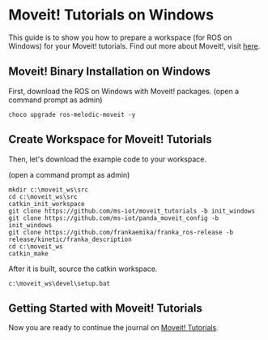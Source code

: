 # Moveit! Tutorials on Windows
This guide is to show you how to prepare a workspace (for ROS on Windows) for your Moveit! tutorials. Find out more about Moveit!, visit [here](https://ros-planning.github.io/moveit_tutorials/index.html).

## Moveit! Binary Installation on Windows
First, download the ROS on Windows with Moveit! packages.
(open a command prompt as admin)

```
choco upgrade ros-melodic-moveit -y
```

## Create Workspace for Moveit! Tutorials
Then, let's download the example code to your workspace.

(open a command prompt as admin)
```
mkdir c:\moveit_ws\src
cd c:\moveit_ws\src
catkin_init_workspace
git clone https://github.com/ms-iot/moveit_tutorials -b init_windows
git clone https://github.com/ms-iot/panda_moveit_config -b init_windows
git clone https://github.com/frankaemika/franka_ros-release -b release/kinetic/franka_description
cd c:\moveit_ws
catkin_make
```

After it is built, source the catkin workspace.

```
c:\moveit_ws\devel\setup.bat
```

## Getting Started with Moveit! Tutorials
Now you are ready to continue the journal on [Moveit! Tutorials](https://ros-planning.github.io/moveit_tutorials/doc/quickstart_in_rviz/quickstart_in_rviz_tutorial.html).
